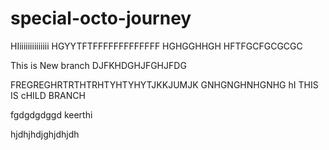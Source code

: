 # special-octo-journey

HIiiiiiiiiiiiiii
HGYYTFTFFFFFFFFFFFFF
HGHGGHHGH
HFTFGCFGCGCGC


This is New branch
DJFKHDGHJFGHJFDG



FREGREGHRTRTHTRHTYHTYHYTJKKJUMJK
GNHGNGHNHGNHG
hI THIS IS cHILD BRANCH

fgdgdgdggd
keerthi

hjdhjhdjghjdhjdh


